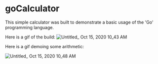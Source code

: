 # goCalculator

This simple calculator was built to demonstrate a basic usage of the 'Go' programming language.

Here is a gif of the build:
![Untitled_ Oct 15, 2020 10_43 AM](https://user-images.githubusercontent.com/60246168/96160771-a25fae80-0ed3-11eb-91a7-4ad0ebf939c2.gif)

Here is a gif demoing some arithmetic:

![Untitled_ Oct 15, 2020 10_48 AM](https://user-images.githubusercontent.com/60246168/96161174-2c0f7c00-0ed4-11eb-8201-d0f2eb5f2a6f.gif)
